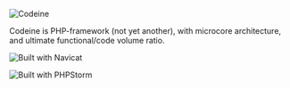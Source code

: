 ![Codeine](http://codeine-framework.ru/cache/images/Project.logo.png "Codeine")

Codeine is PHP-framework (not yet another), with microcore architecture, and ultimate functional/code volume ratio.

![Built with Navicat](http://codeine-framework.ru/navicat.jpg "Navicat")

![Built with PHPStorm](http://codeine-framework.ru/phpstorm.gif "PHP Storm")